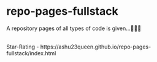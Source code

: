 # repo-pages-fullstack
A repository pages of all types of code is given...🎉🥳🍾

 

<br/>
Star-Rating - https://ashu23queen.github.io/repo-pages-fullstack/index.html 
